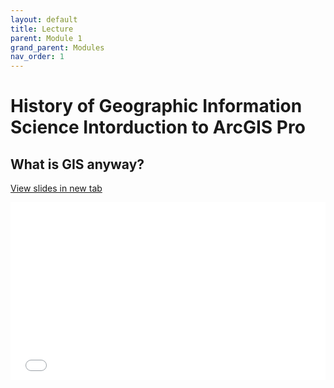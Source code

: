 ```yaml
---
layout: default
title: Lecture
parent: Module 1
grand_parent: Modules
nav_order: 1
---
```



# History of Geographic Information Science Intorduction to ArcGIS Pro

## What is GIS anyway?

<a href="Introduction.html" target="_blank">View slides in new tab</a>

<div style="overflow: hidden;
  padding-top: 56.25%;
  position: relative">
  <iframe src="Introduction.html" title="Processes" scrolling="no" frameborder="0"
    style="border: 0;
   height: 100%;
   left: 0;
   position: absolute;
   top: 0;
   width: 100%;">
   <p>Your browser does not support iframes.</p>
 </iframe>
</div>


